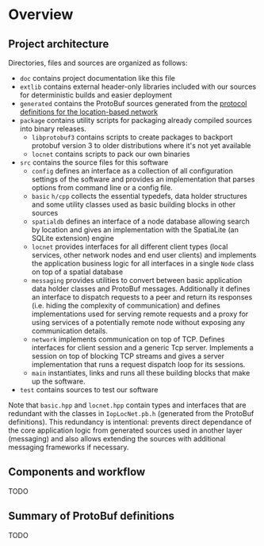 # Overview


## Project architecture

Directories, files and sources are organized as follows:
- `doc` contains project documentation like this file
- `extlib` contains external header-only libraries included with our sources
  for deterministic builds and easier deployment
- `generated` contains the ProtoBuf sources generated from the
  [protocol definitions for the location-based network](https://github.com/Internet-of-People/message-protocol/blob/master/IopLocNet.proto)
- `package` contains utility scripts for packaging already compiled sources
  into binary releases.
  - `libprotobuf3` contains scripts to create packages to backport protobuf version 3
    to older distributions where it's not yet available
  - `locnet` contains scripts to pack our own binaries
- `src` contains the source files for this software
  - `config` defines an interface as a collection of all configuration settings
    of the software and provides an implementation that parses options
    from command line or a config file.
  - `basic` `h/cpp` collects the essential typedefs, data holder structures
    and some utility classes used as basic building blocks in other sources
  - `spatialdb` defines an interface of a node database allowing search by location
    and gives an implementation with the SpatiaLite (an SQLite extension) engine
  - `locnet` provides interfaces for all different client types
    (local services, other network nodes and end user clients) and
    implements the application business logic for all interfaces in a single `Node` class
    on top of a spatial database
  - `messaging` provides utilities to convert between basic application data holder classes
    and ProtoBuf messages. Additionally it defines an interface to dispatch requests
    to a peer and return its responses (i.e. hiding the complexity of communication)
    and defines implementations used for serving remote requests and a proxy for
    using services of a potentially remote node without exposing any communication details.
  - `network` implements communication on top of TCP. Defines interfaces
    for client session and a generic Tcp server. Implements a session on
    top of blocking TCP streams and gives a server implementation
    that runs a request dispatch loop for its sessions.
  - `main` instantiates, links and runs all these building blocks that make up the software.
- `test` contains sources to test our software

Note that `basic.hpp` and `locnet.hpp` contain types and interfaces that are
redundant with the classes in `IopLocNet.pb.h` (generated from the ProtoBuf definitions).
This redundancy is intentional: prevents direct dependance of the core application logic
from generated sources used in another layer (messaging) and also
allows extending the sources with additional messaging frameworks if necessary.

## Components and workflow

TODO

## Summary of ProtoBuf definitions

TODO
